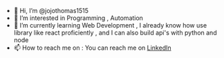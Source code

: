 - 👋 Hi, I’m @jojothomas1515
- 👀 I’m interested in Programming , Automation
- 🌱 I’m currently learning Web Development , I already know how use library like react proficiently , and I can also build api's with python and node
- 📫 How to reach me on : You can reach me on [LinkedIn](https://www.linkedin.com/in/joseph-thomas-551452210/)

<!---
jojothomas1515/jojothomas1515 is a ✨ special ✨ repository because its `README.md` (this file) appears on your GitHub profile.
You can click the Preview link to take a look at your changes.
--->
